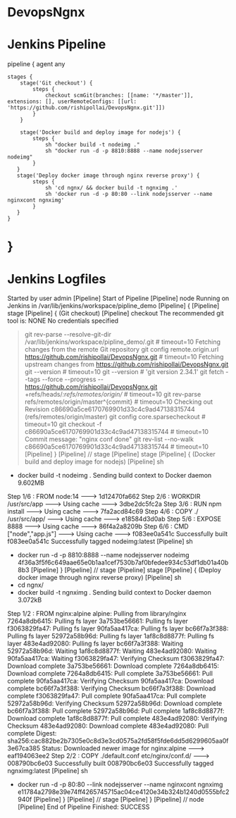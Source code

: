 # DevopsNgnx
Jenkins Pipeline
=================================================================================
pipeline {
    agent any

    stages {
        stage('Git checkout') {
            steps {
                checkout scmGit(branches: [[name: '*/master']], extensions: [], userRemoteConfigs: [[url: 'https://github.com/rishipollai/DevopsNgnx.git']])
            }
        }
        
        stage('Docker build and deploy image for nodejs') {
            steps {
                sh "docker build -t nodeimg ."
                sh "docker run -d -p 8810:8888 --name nodejsserver nodeimg"
            }
       }
       stage('Deploy docker image through nginx reverse proxy') {
            steps {
                sh 'cd ngnx/ && docker build -t ngnximg .'
                sh 'docker run -d -p 80:80 --link nodejsserver --name nginxcont ngnximg'
            }
       }
    }
        
}
===============================================================================================


Jenkins Logfiles
===============================================================================


Started by user admin
[Pipeline] Start of Pipeline
[Pipeline] node
Running on Jenkins in /var/lib/jenkins/workspace/pipline_demo
[Pipeline] {
[Pipeline] stage
[Pipeline] { (Git checkout)
[Pipeline] checkout
The recommended git tool is: NONE
No credentials specified
 > git rev-parse --resolve-git-dir /var/lib/jenkins/workspace/pipline_demo/.git # timeout=10
Fetching changes from the remote Git repository
 > git config remote.origin.url https://github.com/rishipollai/DevopsNgnx.git # timeout=10
Fetching upstream changes from https://github.com/rishipollai/DevopsNgnx.git
 > git --version # timeout=10
 > git --version # 'git version 2.34.1'
 > git fetch --tags --force --progress -- https://github.com/rishipollai/DevopsNgnx.git +refs/heads/*:refs/remotes/origin/* # timeout=10
 > git rev-parse refs/remotes/origin/master^{commit} # timeout=10
Checking out Revision c86690a5ce6170769901d33c4c9ad47138315744 (refs/remotes/origin/master)
 > git config core.sparsecheckout # timeout=10
 > git checkout -f c86690a5ce6170769901d33c4c9ad47138315744 # timeout=10
Commit message: "nginx conf done"
 > git rev-list --no-walk c86690a5ce6170769901d33c4c9ad47138315744 # timeout=10
[Pipeline] }
[Pipeline] // stage
[Pipeline] stage
[Pipeline] { (Docker build and deploy image for nodejs)
[Pipeline] sh
+ docker build -t nodeimg .
Sending build context to Docker daemon  9.602MB

Step 1/6 : FROM node:14
 ---> 1d12470fa662
Step 2/6 : WORKDIR /usr/src/app
 ---> Using cache
 ---> 3dbe2dc5fc2a
Step 3/6 : RUN npm install
 ---> Using cache
 ---> 7fa2acd84c69
Step 4/6 : COPY ./ /usr/src/app/
 ---> Using cache
 ---> e18584d3d0ab
Step 5/6 : EXPOSE 8888
 ---> Using cache
 ---> 86f4a2a8209b
Step 6/6 : CMD ["node","app.js"]
 ---> Using cache
 ---> f083ee0a541c
Successfully built f083ee0a541c
Successfully tagged nodeimg:latest
[Pipeline] sh
+ docker run -d -p 8810:8888 --name nodejsserver nodeimg
4f36a3f5f6c649aae65e0b1aa1cef7530b7af0bfedee934c53df1db01a40b8b3
[Pipeline] }
[Pipeline] // stage
[Pipeline] stage
[Pipeline] { (Deploy docker image through nginx reverse proxy)
[Pipeline] sh
+ cd ngnx/
+ docker build -t ngnximg .
Sending build context to Docker daemon  3.072kB

Step 1/2 : FROM nginx:alpine
alpine: Pulling from library/nginx
7264a8db6415: Pulling fs layer
3a753be56661: Pulling fs layer
f3063829fa47: Pulling fs layer
90fa5aa417ca: Pulling fs layer
bc66f7a3f388: Pulling fs layer
52972a58b96d: Pulling fs layer
1af8c8d8877f: Pulling fs layer
483e4ad92080: Pulling fs layer
bc66f7a3f388: Waiting
52972a58b96d: Waiting
1af8c8d8877f: Waiting
483e4ad92080: Waiting
90fa5aa417ca: Waiting
f3063829fa47: Verifying Checksum
f3063829fa47: Download complete
3a753be56661: Download complete
7264a8db6415: Download complete
7264a8db6415: Pull complete
3a753be56661: Pull complete
90fa5aa417ca: Verifying Checksum
90fa5aa417ca: Download complete
bc66f7a3f388: Verifying Checksum
bc66f7a3f388: Download complete
f3063829fa47: Pull complete
90fa5aa417ca: Pull complete
52972a58b96d: Verifying Checksum
52972a58b96d: Download complete
bc66f7a3f388: Pull complete
52972a58b96d: Pull complete
1af8c8d8877f: Download complete
1af8c8d8877f: Pull complete
483e4ad92080: Verifying Checksum
483e4ad92080: Download complete
483e4ad92080: Pull complete
Digest: sha256:cac882be2b7305e0c8d3e3cd0575a2fd58f5fde6dd5d6299605aa0f3e67ca385
Status: Downloaded newer image for nginx:alpine
 ---> eaf194063ee2
Step 2/2 : COPY ./default.conf etc/nginx/conf.d/
 ---> 008790bc6e03
Successfully built 008790bc6e03
Successfully tagged ngnximg:latest
[Pipeline] sh
+ docker run -d -p 80:80 --link nodejsserver --name nginxcont ngnximg
e11784a2798e39e74ff4265745715ac04ce4120e34b324b1240d0555bfc2940f
[Pipeline] }
[Pipeline] // stage
[Pipeline] }
[Pipeline] // node
[Pipeline] End of Pipeline
Finished: SUCCESS
